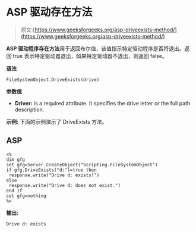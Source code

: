 # ASP 驱动存在方法

> 原文:[https://www.geeksforgeeks.org/asp-driveexists-method/](https://www.geeksforgeeks.org/asp-driveexists-method/)

**ASP 驱动程序存在方法**用于返回布尔值，该值指示特定驱动程序是否将退出。返回 true 表示特定驱动器退出，如果特定驱动器不退出，则返回 false。

**语法**

```
FileSystemObject.DriveExists(drive) 
```

**参数值**

*   **Driver:** is a required attribute. It specifies the drive letter or the full path description.

**示例:** 下面的示例演示了 DriveExists 方法。

## ASP

```
<%
dim gfg
set gfg=Server.CreateObject("Scripting.FileSystemObject")
if gfg.DriveExists("d:")=true then
 response.write("Drive d: exists!")
else
 response.write("Drive d: does not exist.")
end If
set gfg=nothing
%>
```

**输出:**

```
Drive d: exists
```